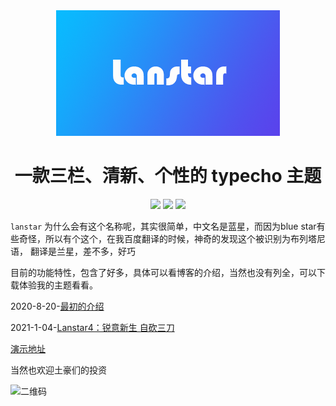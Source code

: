 <div align="center">
<img src="screenshot.png" alt="Logo">

# 一款三栏、清新、个性的 typecho 主题
![](https://img.shields.io/badge/for-Typecho-blueviolet.svg?style=flat-square)
![](https://img.shields.io/github/v/release/dyedd/lanstar?color=red&style=flat-square)
![](https://img.shields.io/badge/made%20with-%E2%9D%A4-ff69b4.svg?style=flat-square)
</div>

`lanstar`
为什么会有这个名称呢，其实很简单，中文名是蓝星，而因为blue star有些奇怪，所以有个这个，在我百度翻译的时候，神奇的发现这个被识别为布列塔尼语， 翻译是兰星，差不多，好巧

目前的功能特性，包含了好多，具体可以看博客的介绍，当然也没有列全，可以下载体验我的主题看看。

2020-8-20-[最初的介绍](https://dyedd.cn/806.html)

2021-1-04-[Lanstar4：锐意新生 自砍三刀](https://dyedd.cn/935.html)

[演示地址](https://dyedd.cn)

当然也欢迎土豪们的投资

![二维码](assets/img/qrcode.png)